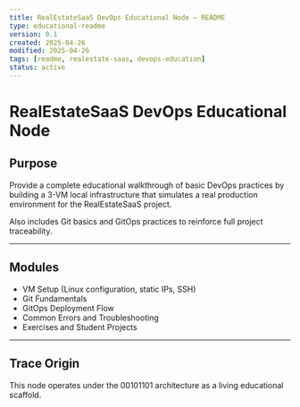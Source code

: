 ```yaml
---
title: RealEstateSaaS DevOps Educational Node – README
type: educational-readme
version: 0.1
created: 2025-04-26
modified: 2025-04-26
tags: [readme, realestate-saas, devops-education]
status: active
---
```


# RealEstateSaaS DevOps Educational Node

## Purpose

Provide a complete educational walkthrough of basic DevOps practices by building a 3-VM local infrastructure that simulates a real production environment for the RealEstateSaaS project.

Also includes Git basics and GitOps practices to reinforce full project traceability.

---

## Modules

- VM Setup (Linux configuration, static IPs, SSH)
- Git Fundamentals
- GitOps Deployment Flow
- Common Errors and Troubleshooting
- Exercises and Student Projects

---

## Trace Origin

This node operates under the 00101101 architecture as a living educational scaffold.
